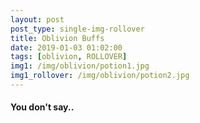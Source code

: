 ```yaml
---
layout: post
post_type: single-img-rollover
title: Oblivion Buffs
date: 2019-01-03 01:02:00
tags: [oblivion, ROLLOVER]
img1: /img/oblivion/potion1.jpg
img1_rollover: /img/oblivion/potion2.jpg
---
```

#### You don't say..
